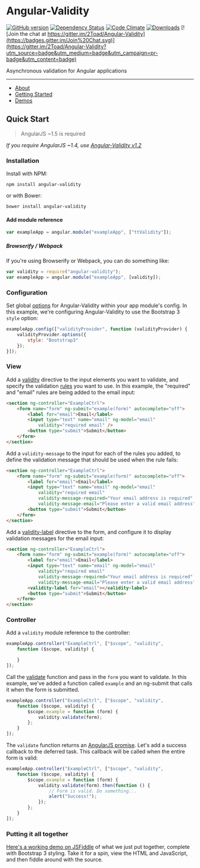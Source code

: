 # Angular-Validity

[![GitHub version](https://badge.fury.io/gh/2Toad%2FAngular-Validity.svg)](https://badge.fury.io/gh/2Toad%2FAngular-Validity)
[![Dependency Status](https://david-dm.org/2Toad/Angular-Validity.svg)](https://david-dm.org/2Toad/Angular-Validity)
[![Code Climate](https://codeclimate.com/github/2Toad/Angular-Validity/badges/gpa.svg)](https://codeclimate.com/github/2Toad/Angular-Validity)
[![Downloads](https://img.shields.io/npm/dm/angular-validity.svg)](https://www.npmjs.com/package/angular-validity)
[![Join the chat at https://gitter.im/2Toad/Angular-Validity](https://badges.gitter.im/Join%20Chat.svg)](https://gitter.im/2Toad/Angular-Validity?utm_source=badge&utm_medium=badge&utm_campaign=pr-badge&utm_content=badge)

Asynchronous validation for Angular applications

---

* [About](https://angular-validity.readme.io/v1.3.0/docs/welcome)
* [Getting Started](https://angular-validity.readme.io/v1.3.0/docs/getting-started)
* [Demos](https://angular-validity.readme.io/v1.3.0/docs/demos)

## Quick Start

> AngularJS ~1.5 is required

*If you require AngularJS ~1.4, use [Angular-Validity v1.2](https://github.com/2Toad/Angular-Validity/tree/v1.2.0)*

### Installation

Install with NPM:

`npm install angular-validity`

or with Bower:

`bower install angular-validity`

#### Add module reference

```js
var exampleApp = angular.module("exampleApp", ["ttValidity"]);
```

##### Browserify / Webpack

If you're using Browserify or Webpack, you can do something like:

```js
var validity = require("angular-validity");
var exampleApp = angular.module("exampleApp", [validity]);
```

### Configuration

Set global [options](https://angular-validity.readme.io/v1.3.0/docs/options) for Angular-Validity within your app module's config. In this example, we're configuring Angular-Validity to use the Bootstrap 3 `style` option:

```js
exampleApp.config(["validityProvider", function (validityProvider) {
    validityProvider.options({
        style: "Bootstrap3"
    });
}]);
```

### View

Add a [validity](https://angular-validity.readme.io/v1.3.0/docs/validity) directive to the input elements you want to validate, and specify the validation [rules](https://angular-validity.readme.io/v1.3.0/docs/rules) you want to use. In this example, the "required" and "email" rules are being added to the email input:

```html
<section ng-controller="ExampleCtrl">
    <form name="form" ng-submit="example(form)" autocomplete="off">
        <label for="email">Email</label>
        <input type="text" name="email" ng-model="email"
            validity="required email" />
        <button type="submit">Submit</button>
    </form>
</section>
```

Add a `validity-message` to the input for each of the rules you added, to define the validation message that should be used when the rule fails:

```html
<section ng-controller="ExampleCtrl">
    <form name="form" ng-submit="example(form)" autocomplete="off">
        <label for="email">Email</label>
        <input type="text" name="email" ng-model="email"
            validity="required email"
            validity-message-required="Your email address is required"
            validity-message-email="Please enter a valid email address" />
        <button type="submit">Submit</button>
    </form>
</section>
```

Add a [validity-label](https://angular-validity.readme.io/v1.3.0/docs/validity-label) directive to the form, and configure it to display validation messages for the email input:

```html
<section ng-controller="ExampleCtrl">
    <form name="form" ng-submit="example(form)" autocomplete="off">
        <label for="email">Email</label>
        <input type="text" name="email" ng-model="email"
            validity="required email"
            validity-message-required="Your email address is required"
            validity-message-email="Please enter a valid email address" />
        <validity-label for="email"></validity-label>
        <button type="submit">Submit</button>
    </form>
</section>
```

### Controller

Add a `validity` module reference to the controller:

```js
exampleApp.controller("ExampleCtrl", ["$scope", "validity",
    function ($scope, validity) {

    }
]);
```

Call the [validate](https://angular-validity.readme.io/v1.3.0/docs/validate) function and pass in the `form` you want to validate. In this example, we've added a function called `example` and an ng-submit that calls it when the form is submitted.

```js
exampleApp.controller("ExampleCtrl", ["$scope", "validity",
    function ($scope, validity) {    
        $scope.example = function (form) {
            validity.validate(form);
        };
    }
]);
```

The `validate` function returns an [AngularJS promise](https://docs.angularjs.org/api/ng/service/$q#the-promise-api). Let's add a success callback to the deferred task. This callback will be called when the entire form is valid:

```js
exampleApp.controller("ExampleCtrl", ["$scope", "validity",
    function ($scope, validity) {    
        $scope.example = function (form) {
            validity.validate(form).then(function () {
                // Form is valid. Do something...
                alert("Success!");
            });
        };
    }
]);
```

### Putting it all together

[Here's a working demo on JSFiddle](https://jsfiddle.net/2Toad/h7L6hcog/light/) of what we just put together, complete with Bootstrap 3 styling. Take it for a spin, view the HTML and JavaScript, and then fiddle around with the source.
